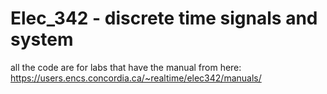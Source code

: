 # Elec_342 - discrete time signals and system

all the code are for labs that have the manual from here: https://users.encs.concordia.ca/~realtime/elec342/manuals/
